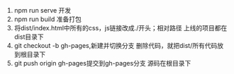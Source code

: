 1. npm run serve 开发
2. npm run build 准备打包
3. 将dist/index.html中所有的css，js链接改成./开头；相对路径
上线的项目都在dist目录下
4. git checkout -b gh-pages,新建并切换分支
删除代码，就把dist/所有代码放到根目录下
5. git push origin gh-pages提交到gh-pages分支
源码在根目录下